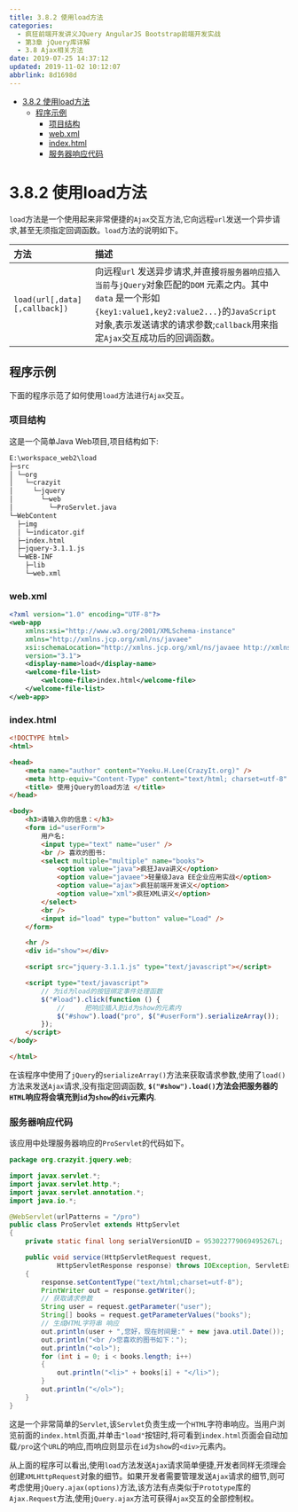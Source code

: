 ```yaml
---
title: 3.8.2 使用load方法
categories: 
  - 疯狂前端开发讲义JQuery AngularJS Bootstrap前端开发实战
  - 第3章 jQuery库详解
  - 3.8 Ajax相关方法
date: 2019-07-25 14:37:12
updated: 2019-11-02 10:12:07
abbrlink: 8d1698d
---
```

<div id='my_toc'>

- [3.8.2 使用load方法](/JavaReadingNotes/8d1698d/#3-8-2-使用load方法)
    - [程序示例](/JavaReadingNotes/8d1698d/#程序示例)
        - [项目结构](/JavaReadingNotes/8d1698d/#项目结构)
        - [web.xml](/JavaReadingNotes/8d1698d/#web-xml)
        - [index.html](/JavaReadingNotes/8d1698d/#index-html)
        - [服务器响应代码](/JavaReadingNotes/8d1698d/#服务器响应代码)

</div>
<!--more-->
<script>if (navigator.platform.toLowerCase() == 'win32'){document.getElementById('my_toc').style.display = 'none';}</script>

<!--end-->
<!--SSTStart-->
# 3.8.2 使用load方法 #
`load`方法是一个使用起来非常便捷的`Ajax`交互方法,它向远程`url`发送一个异步请求,甚至无须指定回调函数。`load`方法的说明如下。

|方法|描述|
|:---|:---|
|`load(url[,data][,callback])`|向远程`url` 发送异步请求,并直接`将服务器响应插入当前`与`jQuery`对象匹配的`DOM` 元素之内。其中`data` 是一个形如`{key1:value1,key2:value2...}`的`JavaScript`对象,表示发送请求的请求参数;`callback`用来指定`Ajax`交互成功后的回调函数。|

<!--SSTStop-->
## 程序示例 ##
下面的程序示范了如何使用`load`方法进行`Ajax`交互。
### 项目结构 ###
这是一个简单Java Web项目,项目结构如下:
```cmd
E:\workspace_web2\load
├─src
│ └─org
│   └─crazyit
│     └─jquery
│       └─web
│         └─ProServlet.java
└─WebContent
  ├─img
  │ └─indicator.gif
  ├─index.html
  ├─jquery-3.1.1.js
  └─WEB-INF
    ├─lib
    └─web.xml
```
### web.xml ###
```xml
<?xml version="1.0" encoding="UTF-8"?>
<web-app
    xmlns:xsi="http://www.w3.org/2001/XMLSchema-instance"
    xmlns="http://xmlns.jcp.org/xml/ns/javaee"
    xsi:schemaLocation="http://xmlns.jcp.org/xml/ns/javaee http://xmlns.jcp.org/xml/ns/javaee/web-app_3_1.xsd"
    version="3.1">
    <display-name>load</display-name>
    <welcome-file-list>
        <welcome-file>index.html</welcome-file>
    </welcome-file-list>
</web-app>
```
### index.html ###
```html
<!DOCTYPE html>
<html>

<head>
    <meta name="author" content="Yeeku.H.Lee(CrazyIt.org)" />
    <meta http-equiv="Content-Type" content="text/html; charset=utf-8" />
    <title> 使用jQuery的load方法 </title>
</head>

<body>
    <h3>请输入你的信息：</h3>
    <form id="userForm">
        用户名:
        <input type="text" name="user" />
        <br /> 喜欢的图书:
        <select multiple="multiple" name="books">
            <option value="java">疯狂Java讲义</option>
            <option value="javaee">轻量级Java EE企业应用实战</option>
            <option value="ajax">疯狂前端开发讲义</option>
            <option value="xml">疯狂XML讲义</option>
        </select>
        <br />
        <input id="load" type="button" value="Load" />
    </form>

    <hr />
    <div id="show"></div>

    <script src="jquery-3.1.1.js" type="text/javascript"></script>

    <script type="text/javascript">
        // 为id为load的按钮绑定事件处理函数
        $("#load").click(function () {
            //     把响应插入到id为show的元素内
            $("#show").load("pro", $("#userForm").serializeArray());
        });
    </script>
</body>

</html>
```
在该程序中使用了`jQuery`的`serializeArray()`方法来获取请求参数,使用了`load()`方法来发送`Ajax`请求,没有指定回调函数,
**`$("#show").load()`方法会把服务器的`HTML`响应将会填充到`id`为`show`的`div`元素内**.
### 服务器响应代码 ###
该应用中处理服务器响应的`ProServlet`的代码如下。
```java
package org.crazyit.jquery.web;

import javax.servlet.*;
import javax.servlet.http.*;
import javax.servlet.annotation.*;
import java.io.*;

@WebServlet(urlPatterns = "/pro")
public class ProServlet extends HttpServlet
{
    private static final long serialVersionUID = 953022779069495267L;

    public void service(HttpServletRequest request,
            HttpServletResponse response) throws IOException, ServletException
    {
        response.setContentType("text/html;charset=utf-8");
        PrintWriter out = response.getWriter();
        // 获取请求参数
        String user = request.getParameter("user");
        String[] books = request.getParameterValues("books");
        // 生成HTML字符串 响应
        out.println(user + ",您好，现在时间是:" + new java.util.Date());
        out.println("<br />您喜欢的图书如下：");
        out.println("<ol>");
        for (int i = 0; i < books.length; i++)
        {
            out.println("<li>" + books[i] + "</li>");
        }
        out.println("</ol>");
    }
}
```
这是一个非常简单的`Servlet`,该`Servlet`负责生成一个`HTML`字符串响应。当用户浏览前面的`index.html`页面,并单击`"load"`按钮时,将可看到`index.html`页面会自动加载`/pro`这个`URL`的响应,而响应则显示在`id`为`show`的`<div>`元素内。

从上面的程序可以看出,使用`load`方法发送`Ajax`请求简单便捷,开发者同样无须理会创建`XMLHttpRequest`对象的细节。如果开发者需要管理发送`Ajax`请求的细节,则可考虑使用`jQuery.ajax(options)`方法,该方法有点类似于`Prototype`库的`Ajax.Request`方法,使用`jQuery.ajax`方法可获得`Ajax`交互的全部控制权。
